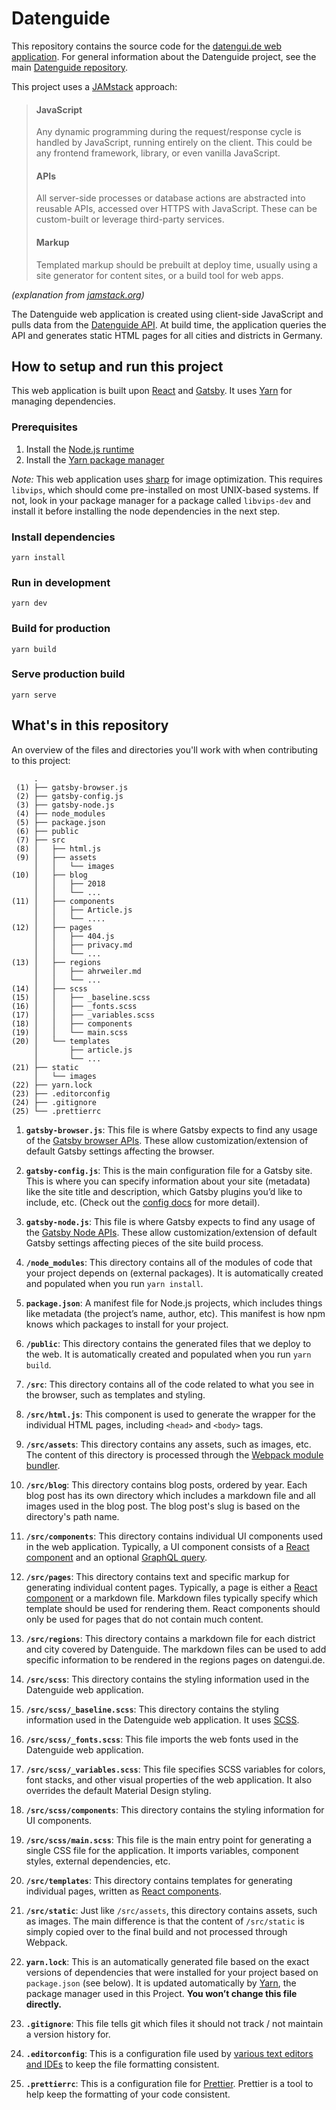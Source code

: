 # Datenguide

This repository contains the source code for the [datengui.de web application](http://datengui.de). For general information about the Datenguide project, see the main [Datenguide repository](http://github.com/datenguide/datenguide).

This project uses a [JAMstack](https://jamstack.org/) approach: 

> #### JavaScript
> 
> Any dynamic programming during the request/response cycle is handled by JavaScript, running entirely on the client. This could be any frontend framework, library, or even vanilla JavaScript.
> 
> #### APIs
> 
> All server-side processes or database actions are abstracted into reusable APIs, accessed over HTTPS with JavaScript. These can be custom-built or leverage third-party services.
> 
> #### Markup
> 
> Templated markup should be prebuilt at deploy time, usually using a site generator for content sites, or a build tool for web apps.

*(explanation from [jamstack.org](jamstack.org))*

The Datenguide web application is created using client-side JavaScript and pulls data from the [Datenguide API](https://api.datengui.de/). At build time, the application queries the API and generates static HTML pages for all cities and districts in Germany.

## How to setup and run this project

This web application is built upon [React](https://reactjs.org/) and [Gatsby](https://www.gatsbyjs.org/). It uses [Yarn](https://github.com/yarnpkg/yarn) for managing dependencies.

### Prerequisites

1. Install the [Node.js runtime](https://nodejs.org/en/)
2. Install the [Yarn package manager](https://yarnpkg.com/lang/en/docs/install/#mac-stable)

*Note:* This web application uses [sharp](http://sharp.pixelplumbing.com) for image optimization. This requires `libvips`, which should come pre-installed on most UNIX-based systems. If not, look in your package manager for a package called `libvips-dev` and install it before installing the node dependencies in the next step.

### Install dependencies

`yarn install`

### Run in development

`yarn dev`

### Build for production

`yarn build`

### Serve production build

`yarn serve`

## What's in this repository

An overview of the files and directories you'll work with when contributing to this project:

```
     .
 (1) ├── gatsby-browser.js
 (2) ├── gatsby-config.js
 (3) ├── gatsby-node.js
 (4) ├── node_modules
 (5) ├── package.json
 (6) ├── public
 (7) ├── src
 (8) │   ├── html.js
 (9) │   ├── assets
     │   │   └── images
(10) │   ├── blog
     │   │   ├── 2018
     │   │   └── ...
(11) │   ├── components
     │   │   ├── Article.js
     │   │   └── ....
(12) │   ├── pages
     │   │   ├── 404.js
     │   │   ├── privacy.md
     │   │   └── ...
(13) │   ├── regions
     │   │   ├── ahrweiler.md
     │   │   └── ...
(14) │   ├── scss
(15) │   │   ├── _baseline.scss
(16) │   │   ├── _fonts.scss
(17) │   │   ├── _variables.scss
(18) │   │   ├── components
(19) │   │   └── main.scss
(20) │   └── templates
     │       ├── article.js
     │       └── ...
(21) ├── static
     │   └── images
(22) ├── yarn.lock
(23) ├── .editorconfig
(24) ├── .gitignore
(25) └── .prettierrc
```

1.  **`gatsby-browser.js`**: This file is where Gatsby expects to find any usage of the [Gatsby browser APIs](https://www.gatsbyjs.org/docs/browser-apis/). These allow customization/extension of default Gatsby settings affecting the browser.

2.  **`gatsby-config.js`**: This is the main configuration file for a Gatsby site. This is where you can specify information about your site (metadata) like the site title and description, which Gatsby plugins you’d like to include, etc. (Check out the [config docs](https://www.gatsbyjs.org/docs/gatsby-config/) for more detail).

3.  **`gatsby-node.js`**: This file is where Gatsby expects to find any usage of the [Gatsby Node APIs](https://www.gatsbyjs.org/docs/node-apis/). These allow customization/extension of default Gatsby settings affecting pieces of the site build process.

4.  **`/node_modules`**: This directory contains all of the modules of code that your project depends on (external packages). It is automatically created and populated when you run `yarn install`.

5.  **`package.json`**: A manifest file for Node.js projects, which includes things like metadata (the project’s name, author, etc). This manifest is how npm knows which packages to install for your project.

6.  **`/public`**: This directory contains the generated files that we deploy to the web. It is automatically created and populated when you run `yarn build`.

7.  **`/src`**: This directory contains all of the code related to what you see in the browser, such as templates and styling.

8.  **`/src/html.js`**: This component is used to generate the wrapper for the individual HTML pages, including `<head>` and `<body>` tags.

9.  **`/src/assets`**: This directory contains any assets, such as images, etc. The content of this directory is processed through the [Webpack module bundler](https://webpack.js.org/).

10. **`/src/blog`**: This directory contains blog posts, ordered by year. Each blog post has its own directory which includes a markdown file and all images used in the blog post. The blog post's slug is based on the directory's path name.

11. **`/src/components`**: This directory contains individual UI components used in the web application. Typically, a UI component consists of a [React component](https://reactjs.org/docs/react-component.html) and an optional [GraphQL query](https://www.gatsbyjs.org/tutorial/part-four/).

12. **`/src/pages`**: This directory contains text and specific markup for generating individual content pages. Typically, a page is either a [React component](https://reactjs.org/docs/react-component.html) or a markdown file. Markdown files typically specify which template should be used for rendering them. React components should only be used for pages that do not contain much content.

13. **`/src/regions`**: This directory contains a markdown file for each district and city covered by Datenguide. The markdown files can be used to add specific information to be rendered in the regions pages on datengui.de.

14. **`/src/scss`**: This directory contains the styling information used in the Datenguide web application.

15. **`/src/scss/_baseline.scss`**: This directory contains the styling information used in the Datenguide web application. It uses [SCSS](https://sass-lang.com/guide).

16. **`/src/scss/_fonts.scss`**: This file imports the web fonts used in the Datenguide web application.

17. **`/src/scss/_variables.scss`**: This file specifies SCSS variables for colors, font stacks, and other visual properties of the web application. It also overrides the default Material Design styling.

18. **`/src/scss/components`**: This directory contains the styling information for UI components.

19. **`/src/scss/main.scss`**: This file is the main entry point for generating a single CSS file for the application. It imports variables, component styles, external dependencies, etc.

20. **`/src/templates`**: This directory contains templates for generating individual pages, written as [React components](https://reactjs.org/docs/react-component.html).

21. **`/src/static`**: Just like `/src/assets`, this directory contains assets, such as images. The main difference is that the content of `/src/static` is simply copied over to the final build and not processed through Webpack.

22. **`yarn.lock`**: This is an automatically generated file based on the exact versions of dependencies that were installed for your project based on `package.json` (see below). It is updated automatically by [Yarn](https://yarnpkg.com/), the package manager used in this Project. **You won’t change this file directly.**

23. **`.gitignore`**: This file tells git which files it should not track / not maintain a version history for.

24. **`.editorconfig`**: This is a configuration file used by [various text editors and IDEs](https://editorconfig.org/#download) to keep the file formatting consistent.

25. **`.prettierrc`**: This is a configuration file for [Prettier](https://prettier.io/). Prettier is a tool to help keep the formatting of your code consistent.
